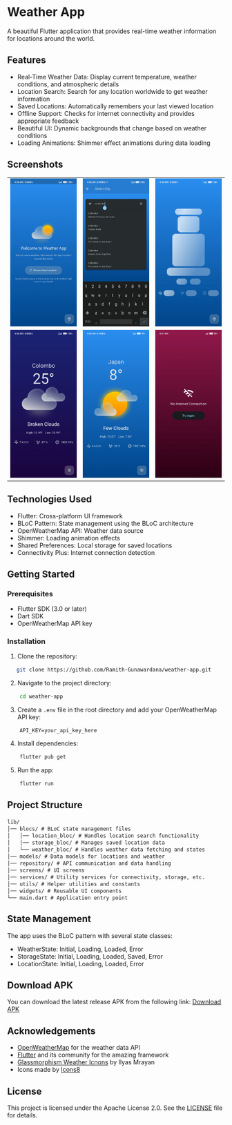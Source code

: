 # Weather App

A beautiful Flutter application that provides real-time weather information for locations around the world.

## Features

 -  Real-Time Weather Data: Display current temperature, weather conditions, and atmospheric details
 - Location Search: Search for any location worldwide to get weather information
 - Saved Locations: Automatically remembers your last viewed location
 - Offline Support: Checks for internet connectivity and provides appropriate feedback
 - Beautiful UI: Dynamic backgrounds that change based on weather conditions
 - Loading Animations: Shimmer effect animations during data loading

## Screenshots

<table> 
<tr>
<td><img src="assets/screenshots/welcome_screen.jpg" width=270 alt="Welcome Screen"></td>  <td><img src="assets/screenshots/search_screen.jpg" width=270 alt="Search Screen"></td>
<td><img src="assets/screenshots/loading_screen.jpg" width=270 alt="Loading Screen"></td>
</tr>
<tr>
<td><img src="assets/screenshots/location1.jpg" width=270 alt="Weather Screen1"></td> 
<td><img src="assets/screenshots/location2.jpg" width=270 alt="Weather Screen2"></td> 
<td><img src="assets/screenshots/no_internet.jpg" width=270 alt="No Internet Screen"></td> </tr> </table>

## Technologies Used
 - Flutter: Cross-platform UI framework
 - BLoC Pattern: State management using the BLoC architecture
 - OpenWeatherMap API: Weather data source
 - Shimmer: Loading animation effects
 - Shared Preferences: Local storage for saved locations
 - Connectivity Plus: Internet connection detection

## Getting Started

### Prerequisites
 - Flutter SDK (3.0 or later)
 - Dart SDK
 - OpenWeatherMap API key

### Installation

1. Clone the repository:
```bash
   git clone https://github.com/Ramith-Gunawardana/weather-app.git
```
2. Navigate to the project directory:
```bash
    cd weather-app
```
3. Create a `.env` file in the root directory and add your OpenWeatherMap API key:
```
    API_KEY=your_api_key_here
```
4. Install dependencies:
```bash
    flutter pub get
```
5. Run the app:
```bash
    flutter run
```
## Project Structure
```
lib/ 
│── blocs/ # BLoC state management files 
│   │── location_bloc/ # Handles location search functionality 
│   │── storage_bloc/ # Manages saved location data 
│   └── weather_bloc/ # Handles weather data fetching and states 
│── models/ # Data models for locations and weather 
│── repository/ # API communication and data handling 
│── screens/ # UI screens 
│── services/ # Utility services for connectivity, storage, etc. 
│── utils/ # Helper utilities and constants 
│── widgets/ # Reusable UI components 
└── main.dart # Application entry point
```

## State Management

The app uses the BLoC pattern with several state classes:
 - WeatherState: Initial, Loading, Loaded, Error
 - StorageState: Initial, Loading, Loaded, Saved, Error
 - LocationState: Initial, Loading, Loaded, Error

## Download APK

You can download the latest release APK from the following link: [Download APK](./build/app/outputs/flutter-apk/app-release.apk)

## Acknowledgements

 - [OpenWeatherMap](https://openweathermap.org/) for the weather data API
 - [Flutter](https://flutter.dev/) and its community for the amazing framework
 - [Glassmorphism Weather Icnons](https://www.figma.com/community/file/1283826005232351466) by Ilyas Mrayan
 - Icons made by [Icons8](https://icons8.com/)

 ## License

This project is licensed under the Apache License 2.0. See the [LICENSE](LICENSE) file for details.